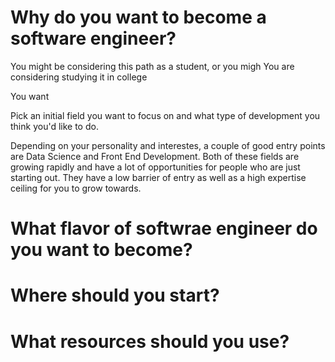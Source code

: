 # Why do you want to become a software engineer?

You might be considering this path as a student, or you migh
You are considering studying it in college

You want


Pick an initial field you want to focus on and what type of development you think you'd like to do.

Depending on your personality and interestes, a couple of good entry points are Data Science and Front End Development. Both of these fields are growing rapidly and have a lot of opportunities for people who are just starting out. They have a low barrier of entry as well as a high expertise ceiling for you to grow towards.




# What flavor of softwrae engineer do you want to become?

# Where should you start?

# What resources should you use?
